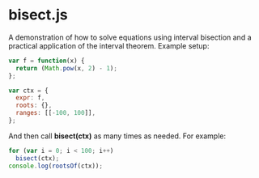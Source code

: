# bisect.js

A demonstration of how to solve equations using interval
bisection and a practical application of the interval
theorem. Example setup:

```js
var f = function(x) {
  return (Math.pow(x, 2) - 1);
};

var ctx = {
  expr: f,
  roots: {},
  ranges: [[-100, 100]],
};
```

And then call **bisect(ctx)** as many times as needed.
For example:

```js
for (var i = 0; i < 100; i++)
  bisect(ctx);
console.log(rootsOf(ctx));
```
